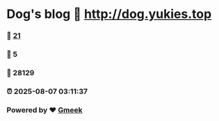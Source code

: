 # Dog's blog :link: http://dog.yukies.top 
### :page_facing_up: [21](http://dog.yukies.top/tag.html) 
### :speech_balloon: 5 
### :hibiscus: 28129 
### :alarm_clock: 2025-08-07 03:11:37 
### Powered by :heart: [Gmeek](https://github.com/Meekdai/Gmeek)
